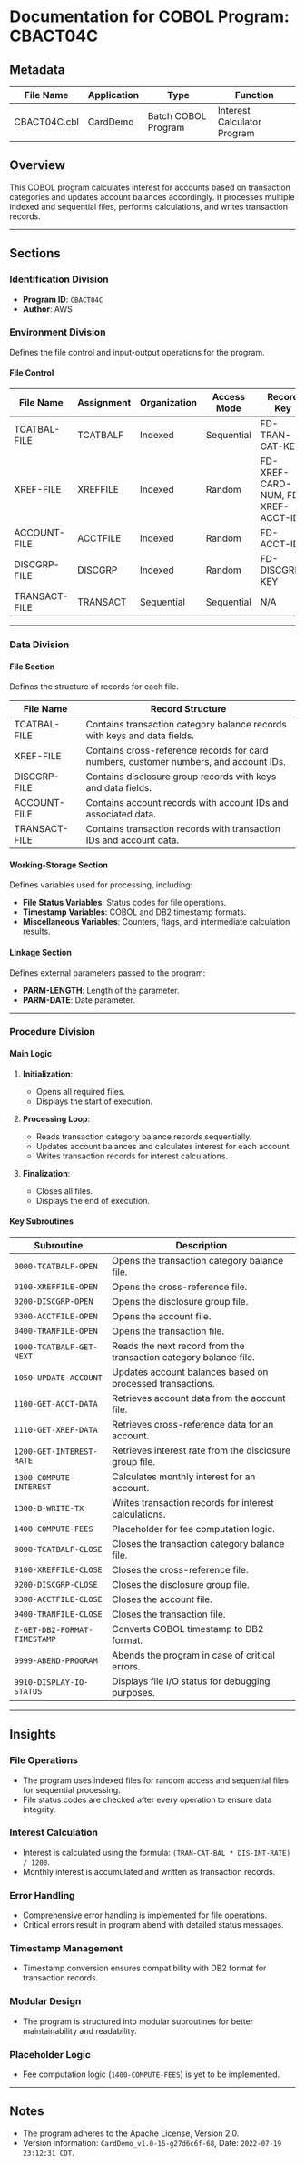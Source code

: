# Documentation for COBOL Program: CBACT04C

## Metadata
| **File Name** | **Application** | **Type** | **Function** |
|---------------|-----------------|----------|--------------|
| CBACT04C.cbl  | CardDemo        | Batch COBOL Program | Interest Calculator Program |

## Overview
This COBOL program calculates interest for accounts based on transaction categories and updates account balances accordingly. It processes multiple indexed and sequential files, performs calculations, and writes transaction records.

---

## Sections

### Identification Division
- **Program ID**: `CBACT04C`
- **Author**: AWS

### Environment Division
Defines the file control and input-output operations for the program.

#### File Control
| **File Name**       | **Assignment** | **Organization** | **Access Mode** | **Record Key**               | **File Status**         |
|----------------------|----------------|-------------------|-----------------|------------------------------|-------------------------|
| TCATBAL-FILE         | TCATBALF       | Indexed           | Sequential      | FD-TRAN-CAT-KEY              | TCATBALF-STATUS         |
| XREF-FILE            | XREFFILE       | Indexed           | Random          | FD-XREF-CARD-NUM, FD-XREF-ACCT-ID | XREFFILE-STATUS         |
| ACCOUNT-FILE         | ACCTFILE       | Indexed           | Random          | FD-ACCT-ID                   | ACCTFILE-STATUS         |
| DISCGRP-FILE         | DISCGRP        | Indexed           | Random          | FD-DISCGRP-KEY               | DISCGRP-STATUS          |
| TRANSACT-FILE        | TRANSACT       | Sequential        | Sequential      | N/A                          | TRANFILE-STATUS         |

---

### Data Division

#### File Section
Defines the structure of records for each file.

| **File Name**       | **Record Structure**                                                                 |
|----------------------|--------------------------------------------------------------------------------------|
| TCATBAL-FILE         | Contains transaction category balance records with keys and data fields.            |
| XREF-FILE            | Contains cross-reference records for card numbers, customer numbers, and account IDs. |
| DISCGRP-FILE         | Contains disclosure group records with keys and data fields.                        |
| ACCOUNT-FILE         | Contains account records with account IDs and associated data.                      |
| TRANSACT-FILE        | Contains transaction records with transaction IDs and account data.                 |

#### Working-Storage Section
Defines variables used for processing, including:
- **File Status Variables**: Status codes for file operations.
- **Timestamp Variables**: COBOL and DB2 timestamp formats.
- **Miscellaneous Variables**: Counters, flags, and intermediate calculation results.

#### Linkage Section
Defines external parameters passed to the program:
- **PARM-LENGTH**: Length of the parameter.
- **PARM-DATE**: Date parameter.

---

### Procedure Division

#### Main Logic
1. **Initialization**:
   - Opens all required files.
   - Displays the start of execution.

2. **Processing Loop**:
   - Reads transaction category balance records sequentially.
   - Updates account balances and calculates interest for each account.
   - Writes transaction records for interest calculations.

3. **Finalization**:
   - Closes all files.
   - Displays the end of execution.

#### Key Subroutines
| **Subroutine**            | **Description**                                                                 |
|----------------------------|---------------------------------------------------------------------------------|
| `0000-TCATBALF-OPEN`       | Opens the transaction category balance file.                                    |
| `0100-XREFFILE-OPEN`       | Opens the cross-reference file.                                                |
| `0200-DISCGRP-OPEN`        | Opens the disclosure group file.                                               |
| `0300-ACCTFILE-OPEN`       | Opens the account file.                                                        |
| `0400-TRANFILE-OPEN`       | Opens the transaction file.                                                    |
| `1000-TCATBALF-GET-NEXT`   | Reads the next record from the transaction category balance file.               |
| `1050-UPDATE-ACCOUNT`      | Updates account balances based on processed transactions.                      |
| `1100-GET-ACCT-DATA`       | Retrieves account data from the account file.                                  |
| `1110-GET-XREF-DATA`       | Retrieves cross-reference data for an account.                                 |
| `1200-GET-INTEREST-RATE`   | Retrieves interest rate from the disclosure group file.                        |
| `1300-COMPUTE-INTEREST`    | Calculates monthly interest for an account.                                    |
| `1300-B-WRITE-TX`          | Writes transaction records for interest calculations.                          |
| `1400-COMPUTE-FEES`        | Placeholder for fee computation logic.                                         |
| `9000-TCATBALF-CLOSE`      | Closes the transaction category balance file.                                  |
| `9100-XREFFILE-CLOSE`      | Closes the cross-reference file.                                               |
| `9200-DISCGRP-CLOSE`       | Closes the disclosure group file.                                              |
| `9300-ACCTFILE-CLOSE`      | Closes the account file.                                                       |
| `9400-TRANFILE-CLOSE`      | Closes the transaction file.                                                   |
| `Z-GET-DB2-FORMAT-TIMESTAMP` | Converts COBOL timestamp to DB2 format.                                       |
| `9999-ABEND-PROGRAM`       | Abends the program in case of critical errors.                                 |
| `9910-DISPLAY-IO-STATUS`   | Displays file I/O status for debugging purposes.                               |

---

## Insights

### File Operations
- The program uses indexed files for random access and sequential files for sequential processing.
- File status codes are checked after every operation to ensure data integrity.

### Interest Calculation
- Interest is calculated using the formula: `(TRAN-CAT-BAL * DIS-INT-RATE) / 1200`.
- Monthly interest is accumulated and written as transaction records.

### Error Handling
- Comprehensive error handling is implemented for file operations.
- Critical errors result in program abend with detailed status messages.

### Timestamp Management
- Timestamp conversion ensures compatibility with DB2 format for transaction records.

### Modular Design
- The program is structured into modular subroutines for better maintainability and readability.

### Placeholder Logic
- Fee computation logic (`1400-COMPUTE-FEES`) is yet to be implemented.

---

## Notes
- The program adheres to the Apache License, Version 2.0.
- Version information: `CardDemo_v1.0-15-g27d6c6f-68`, Date: `2022-07-19 23:12:31 CDT`.
